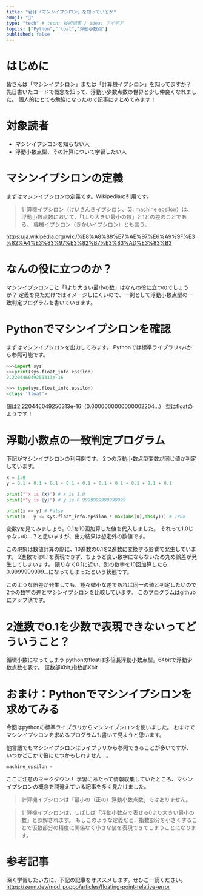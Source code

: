 ```yaml
---
title: "君は「マシンイプシロン」を知っているか"
emoji: "🤖"
type: "tech" # tech: 技術記事 / idea: アイデア
topics: ["Python","float","浮動小数点"]
published: false
---
```


# はじめに
皆さんは「マシンイプシロン」または「計算機イプシロン」を知ってますか？
先日書いたコードで概念を知って、浮動小少数点数の世界と少し仲良くなれました。
個人的にとても勉強になったので記事にまとめてみます！

# 対象読者
* マシンイプシロンを知らない人
* 浮動小数点型、その計算について学習したい人

# マシンイプシロンの定義
まずはマシンイプシロンの定義です。Wikipediaの引用です。
>計算機イプシロン（けいさんきイプシロン、英: machine epsilon）は、浮動小数点数において、「1より大きい最小の数」と1との差のことである。
>機械イプシロン（きかいイプシロン）とも言う。

https://ja.wikipedia.org/wiki/%E8%A8%88%E7%AE%97%E6%A9%9F%E3%82%A4%E3%83%97%E3%82%B7%E3%83%AD%E3%83%B3

# なんの役に立つのか？
マシンイプシロンこと「1より大きい最小の数」はなんの役に立つのでしょうか？
定義を見ただけではイメージしにくいので、一例として浮動小数点型の一致判定プログラムを書いていきます。

# Pythonでマシンイプシロンを確認
まずはマシンイプシロンを出力してみます。
Pythonでは標準ライブラリ`sys`から参照可能です。
```python
>>>import sys
>>>print(sys.float_info.epsilon)  
2.220446049250313e-16

>>> type(sys.float_info.epsilon) 
<class 'float'>
```
値は2.220446049250313e-16（0.0000000000000002204...）
型はfloatのようです！

# 浮動小数点の一致判定プログラム
下記がマシンイプシロンの利用例です。
2つの浮動小数点型変数が同じ値か判定しています。
```python
x = 1.0
y = 0.1 + 0.1 + 0.1 + 0.1 + 0.1 + 0.1 + 0.1 + 0.1 + 0.1 + 0.1

print(f"x is {x}") # x is 1.0
print(f"y is {y}") # y is 0.9999999999999999

print(x == y) # False
print(x - y <= sys.float_info.epsilon * max(abs(x),abs(y))) # True
```

変数yを見てみましょう。0.1を10回加算した値を代入しました。
それって1.0じゃないの...？と思いますが、出力結果は想定外の数値です。

この現象は数値計算の際に、10進数の0.1を2進数に変換する影響で発生しています。
2進数では0.1を表現できず、ちょうど良い数字にならないため丸め誤差が発生してしまいます。
限りなく0.1に近い、別の数字を10回加算したら0.9999999999...になってしまったという状態です。

このような誤差が発生しても、極々微小な差であれば同一の値と判定したいので
2つの数字の差とマシンイプシロンを比較しています。
このプログラムはgithubにアップ済です。

# 2進数で0.1を少数で表現できないってどういうこと？
循環小数になってしまう
pythonのfloatは多倍長浮動小数点型。64bitで浮動少数点数を表す。
仮数部Xbit,指数部Xbit

# おまけ：Pythonでマシンイプシロンを求めてみる
今回はpythonの標準ライブラリからマシンイプシロンを使いました。
おまけでマシンイプシロンを求めるプログラムも書いて見ようと思います。

他言語でもマシンイプシロンはライブラリから参照できることが多いですが、
いつかどこかで役にたつかもしれません...。
```python
machine_epsilon = 
```
ここに注意のマークダウン！
学習にあたって情報収集していたところ、マシンイプシロンの概念を間違えている記事を多く見かけました。

>計算機イプシロンは「最小の（正の）浮動小数点数」ではありません。

>計算機イプシロンは，しばしば「浮動小数点で表せる0より大きい最小の数」と誤解されます。
>もしこのような定義だと，指数部分を小さくすることで仮数部分の精度に関係なく小さな値を表現できてしまうことになります。

# 参考記事
深く学習したい方に、下記の記事をオススメします。ぜひご一読ください。
https://zenn.dev/mod_poppo/articles/floating-point-relative-error
